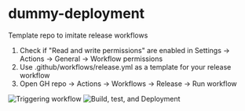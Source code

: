 # dummy-deployment

Template repo to imitate release workflows

1. Check if "Read and write permissions" are enabled in Settings -> Actions -> General -> Workflow permissions
2. Use .github/workflows/release.yml as a template for your release workflow
3. Open GH repo -> Actions -> Workflows -> Release -> Run workflow

![Triggering workflow](https://github.com/kisPocok/dummy-deployment/workflows/Trigger%20production%20deployment/badge.svg)
![Build, test, and Deployment](https://github.com/kisPocok/dummy-deployment/workflows/Build,%20test,%20and%20deploy%20to%20production/badge.svg)

